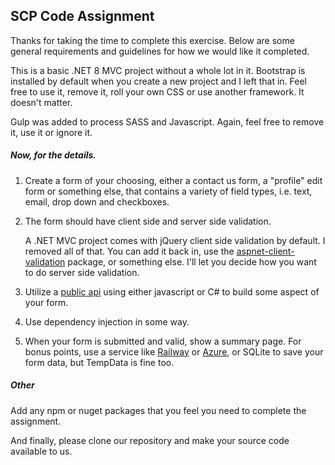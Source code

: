 ## SCP Code Assignment

Thanks for taking the time to complete this exercise. Below are some general requirements and guidelines
for how we would like it completed.

This is a basic .NET 8 MVC project without a whole lot in it. Bootstrap is installed by default when you create
a new project and I left that in. Feel free to use it, remove it, roll your own CSS or use another framework. 
It doesn't matter.

Gulp was added to process SASS and Javascript. Again, feel free to remove it, use it or ignore it.

##### Now, for the details.

1. Create a form of your choosing, either a contact us form, a "profile" edit form or something else,
that contains a variety of field types, i.e. text, email, drop down and checkboxes.

2. The form should have client side and server side validation. 

    A .NET MVC project comes with jQuery client side validation by default. I removed all of that.
You can add it back in, use the [aspnet-client-validation](https://www.npmjs.com/package/aspnet-client-validation) package,
or something else. I'll let you decide how you want to do server side validation.

3. Utilize a [public api](https://github.com/public-api-lists/public-api-lists?tab=readme-ov-file) using either javascript or C# to build some aspect of your form.

4. Use dependency injection in some way.

5. When your form is submitted and valid, show a summary page. For bonus points, use a service
like [Railway](https://railway.app/) or [Azure](https://portal.azure.com/), or SQLite to save your form data,
but TempData is fine too.

##### Other

Add any npm or nuget packages that you feel you need to complete the assignment.

And finally, please clone our repository and make your source code available to us.
